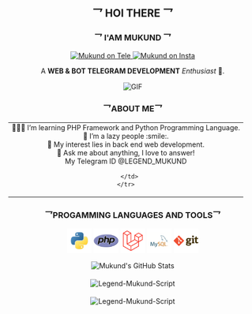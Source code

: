 <h2 align="center">
    乛 HOI THERE 乛
</h2>
<h3 align="center">
    乛 I'AM MUKUND 乛
</h3>

<p align="center">
    <a href="https://t.me/LEGEND_MUKUND"> 
        <img src="https://img.shields.io/badge/My-Telegram-blue?style=for-the-badge&logo=telegram" alt="Mukund on Tele" /> 
    </a>
    <a href="https://www.instagram.com/itz._mukund_.95/"> 
        <img src="https://img.shields.io/badge/My-Instagram-red?style=for-the-badge&logo=instagram" alt="Mukund on Insta" /> 
    </a>
</p>

<p align="center">
A <b>WEB & BOT TELEGRAM DEVELOPMENT</b> <i>Enthusiast</i> 🚀.
</p>

 
<p align="center">
  <img align="center" alt="GIF" src="https://telegra.ph/file/53edaffaee5755e83f5b0.gif" />
</p>


<h3 align="center">
    乛ABOUT ME乛
</h3>

<table align="center" style="table-layout: fixed; width: 100%;">
  <tbody>
    <tr valign="top">
      <td align="center">
        👨🏽‍💻 I’m learning PHP Framework and Python Programming Language.<br>
        🌱 I’m a lazy people :smile:.<br>
        🤔 My interest lies in back end web development.<br>
        💬 Ask me about anything, I love to answer!<br>
        My Telegram ID @LEGEND_MUKUND
        
      </td>
    </tr>
  </tbody>
</table>


<h3 align="center">
    乛PROGAMMING LANGUAGES AND TOOLS乛
</h3>

<p align="center">
<code><img height="50" src="https://raw.githubusercontent.com/github/explore/80688e429a7d4ef2fca1e82350fe8e3517d3494d/topics/python/python.png"></code>
<code><img height="50" src="https://raw.githubusercontent.com/github/explore/80688e429a7d4ef2fca1e82350fe8e3517d3494d/topics/php/php.png"></code>
<code><img height="50" src="https://raw.githubusercontent.com/github/explore/80688e429a7d4ef2fca1e82350fe8e3517d3494d/topics/laravel/laravel.png"></code>
<code><img height="50" src="https://raw.githubusercontent.com/github/explore/80688e429a7d4ef2fca1e82350fe8e3517d3494d/topics/mysql/mysql.png"></code>
<code><img height="50" src="https://raw.githubusercontent.com/github/explore/80688e429a7d4ef2fca1e82350fe8e3517d3494d/topics/git/git.png"></code></p>

<p align="center">
<img src="https://github-readme-stats.vercel.app/api?username=Legend-Mukund&show_icons=true&hide_border=true&count_private=true&theme=chartreuse-dark&icon_color=fad000" alt="Mukund's GitHub Stats"><br><br>
<img align="center" src="https://github-readme-streak-stats.herokuapp.com/?user=Legend-Mukund&theme=Javascript-dark&date_format=M%20j%5B%2C%20Y%5D&dates=0ADD2F" alt="Legend-Mukund-Script" /><br><br>
<img align="center" width=500 src="https://github-readme-stats.vercel.app/api/top-langs/?username=Legend-Mukund&count_private=true&theme=radical" alt="Legend-Mukund-Script" /></p>
